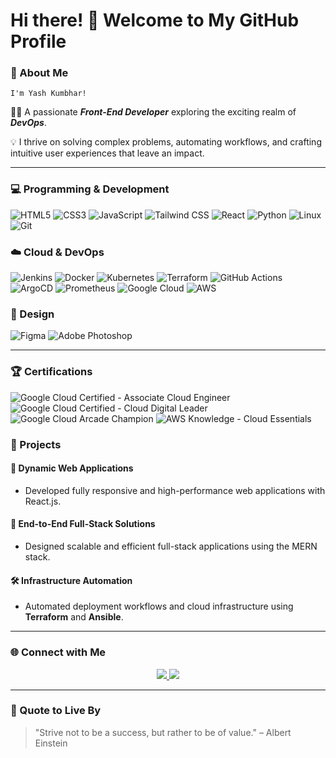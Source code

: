 # Hi there! 👋 Welcome to My GitHub Profile     

                                                                                                                
### 🌟 About Me

    I'm Yash Kumbhar!
👨‍💻 A passionate ***Front-End Developer*** exploring the exciting realm of ***DevOps***.    

💡 I thrive on solving complex problems, automating workflows, and crafting intuitive user experiences that leave an impact.

---

### 💻 Programming & Development  

   ![HTML5](https://img.shields.io/badge/-HTML5-E34F26?style=flat&logo=html5&logoColor=white) ![CSS3](https://img.shields.io/badge/-CSS3-1572B6?style=flat&logo=css3&logoColor=white) ![JavaScript](https://img.shields.io/badge/-JavaScript-F7DF1E?style=flat&logo=javascript&logoColor=black) ![Tailwind CSS](https://img.shields.io/badge/-TailwindCSS-38B2AC?style=flat&logo=tailwind-css&logoColor=white) ![React](https://img.shields.io/badge/-React-61DAFB?style=flat&logo=react&logoColor=black) ![Python](https://img.shields.io/badge/-Python-3776AB?style=flat&logo=python&logoColor=white) ![Linux](https://img.shields.io/badge/-Linux-FCC624?style=flat&logo=linux&logoColor=black) ![Git](https://img.shields.io/badge/-Git-F05032?style=flat&logo=git&logoColor=white)

### ☁️ Cloud & DevOps
  
  ![Jenkins](https://img.shields.io/badge/-Jenkins-D24939?style=flat&logo=jenkins&logoColor=white) ![Docker](https://img.shields.io/badge/-Docker-2496ED?style=flat&logo=docker&logoColor=white) ![Kubernetes](https://img.shields.io/badge/-Kubernetes-326CE5?style=flat&logo=kubernetes&logoColor=white) ![Terraform](https://img.shields.io/badge/-Terraform-623CE4?style=flat&logo=terraform&logoColor=white) ![GitHub Actions](https://img.shields.io/badge/-GitHub%20Actions-2088FF?style=flat&logo=github-actions&logoColor=white) ![ArgoCD](https://img.shields.io/badge/-ArgoCD-FE0000?style=flat&logo=argo&logoColor=white) ![Prometheus](https://img.shields.io/badge/-Prometheus-E6522C?style=flat&logo=prometheus&logoColor=white) ![Google Cloud](https://img.shields.io/badge/-Google%20Cloud-4285F4?style=flat&logo=google-cloud&logoColor=white) ![AWS](https://img.shields.io/badge/-AWS-FF9900?style=flat&logo=amazon-aws&logoColor=white)

### 🎨 Design  

  ![Figma](https://img.shields.io/badge/-Figma-F24E1E?style=flat&logo=figma&logoColor=white) ![Adobe Photoshop](https://img.shields.io/badge/-Adobe%20Photoshop-31A8FF?style=flat&logo=adobe-photoshop&logoColor=black)

---

### 🏆 Certifications  
  ![Google Cloud Certified - Associate Cloud Engineer](https://img.shields.io/badge/-Associate%20Cloud%20Engineer-4285F4?style=flat&logo=google-cloud&logoColor=white) ![Google Cloud Certified - Cloud Digital Leader](https://img.shields.io/badge/-Cloud%20Digital%20Leader-4285F4?style=flat&logo=google-cloud&logoColor=white) ![Google Cloud Arcade Champion](https://img.shields.io/badge/-Arcade%20Champion-4285F4?style=flat&logo=google-cloud&logoColor=white) ![AWS Knowledge - Cloud Essentials](https://img.shields.io/badge/-AWS%20Cloud%20Essentials-FF9900?style=flat&logo=amazon-aws&logoColor=white)


### 🚀 Projects

#### 🌟 **Dynamic Web Applications**
- Developed fully responsive and high-performance web applications with React.js.

#### 💼 **End-to-End Full-Stack Solutions**
- Designed scalable and efficient full-stack applications using the MERN stack.

#### 🛠 **Infrastructure Automation**
- Automated deployment workflows and cloud infrastructure using **Terraform** and **Ansible**.

---

### 🌐 Connect with Me

<div align="center">
  <a href="https://www.linkedin.com/in/yash-kumbhar-236b1b24a" target="_blank">
    <img src="https://img.shields.io/badge/-LinkedIn-0077B5?style=for-the-badge&logo=linkedin&logoColor=white"/>
  </a>
  <a href="mailto:Yashkumbhar0777@gmail.com" target="_blank">
    <img src="https://img.shields.io/badge/-Email-D14836?style=for-the-badge&logo=gmail&logoColor=white"/>
  </a>
</div>

---

### 📖 Quote to Live By
> "Strive not to be a success, but rather to be of value." – Albert Einstein

